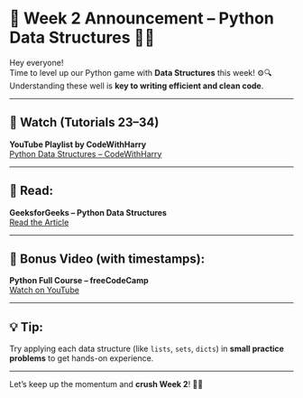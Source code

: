 # 📢 Week 2 Announcement – Python Data Structures 🐍🧱

Hey everyone!  
Time to level up our Python game with **Data Structures** this week! ⚙🔍  
Understanding these well is **key to writing efficient and clean code**.

---

## 🎥 Watch (Tutorials 23–34)
**YouTube Playlist by CodeWithHarry**  
[Python Data Structures – CodeWithHarry](https://youtube.com/playlist?list=PLu0W_9lII9agwh1XjRt242xIpHhPT2llg&si=kIM5USdiHzzHIjWm)

---

## 📘 Read:
**GeeksforGeeks – Python Data Structures**  
[Read the Article](https://www.geeksforgeeks.org/python-data-structures/)

---

## 🎥 Bonus Video (with timestamps):
**Python Full Course – freeCodeCamp**  
[Watch on YouTube](https://youtu.be/rfscVS0vtbw?si=eMzP_AaY65jyZkWB)

---

## 💡 Tip:
Try applying each data structure (like `lists`, `sets`, `dicts`) in **small practice problems** to get hands-on experience.

---

Let’s keep up the momentum and **crush Week 2**! 💪🔥

